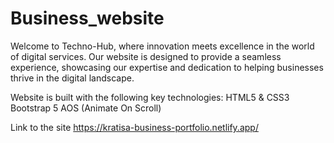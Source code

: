 # Business_website
Welcome to Techno-Hub, where innovation meets excellence in the world of digital services. Our website is designed to provide a seamless experience, showcasing our expertise and dedication to helping businesses thrive in the digital landscape.


Website is built with the following key technologies: HTML5 & CSS3
Bootstrap 5
AOS (Animate On Scroll)



Link to the site https://kratisa-business-portfolio.netlify.app/
